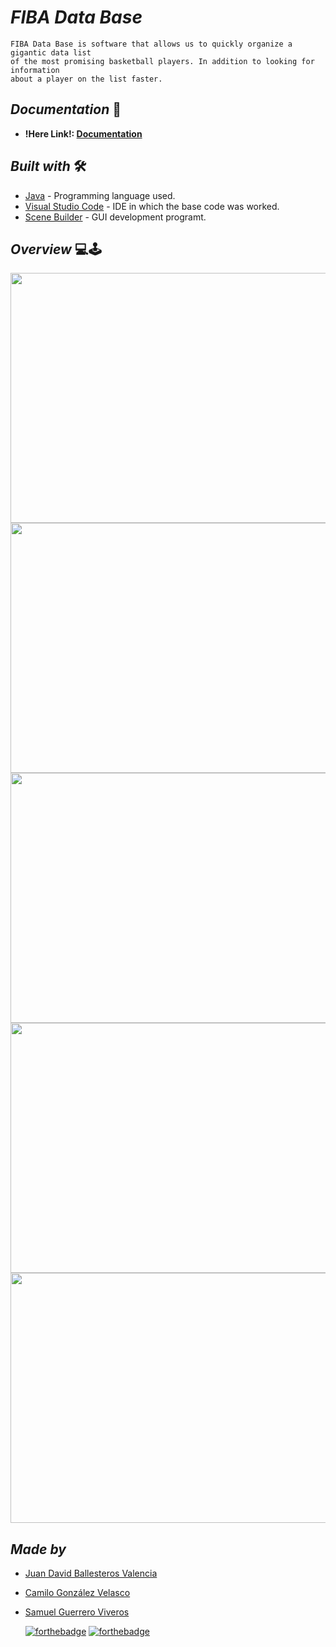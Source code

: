 # <b> _**FIBA Data Base**_ </b>

    FIBA Data Base is software that allows us to quickly organize a gigantic data list 
    of the most promising basketball players. In addition to looking for information 
    about a player on the list faster.

## <b> _Documentation_ </b> 📄

- **!Here Link!: [Documentation](https://github.com/camilogonzalez7424/FIBA-data-base/tree/master/docs)**


## <b> _Built with_ </b> 🛠️


+ [Java](https://www.java.com/es/) - Programming language used.
+ [Visual Studio Code](https://code.visualstudio.com/) - IDE in which the base code was worked.
+ [Scene Builder](https://gluonhq.com/products/scene-builder/) - GUI development programt.

## <b> _Overview_ </b> 💻🕹️

<img src = "https://user-images.githubusercontent.com/69222739/140005549-69075d7f-a7ef-44b5-b05f-31b218945ca7.png" width="600px" height="400px">

<img src = "https://user-images.githubusercontent.com/69222739/140005582-c1b3bc05-382d-44ee-acd0-0af27ddda470.png" width="600px" height="400px">

<img src = "https://user-images.githubusercontent.com/69222739/140005609-93098464-0a93-482a-b8a7-bdad13bff652.png" width="600px" height="400px">

<img src = "https://user-images.githubusercontent.com/69222739/140005642-15186aaf-cc22-45ab-89c5-f426f5f514a1.png" width="600px" height="400px">

<img src = "https://user-images.githubusercontent.com/69222739/140005721-c8fbb737-90e9-4baf-b619-dd8814ff5682.png" width="600px" height="400px">




## <b> _Made by_ </b>

+ [Juan David Ballesteros Valencia](https://github.com/JuanDavidBallesteros "J. David Ballesteros")
+ [Camilo González Velasco](https://github.com/camilogonzalez7424 "Camilo González")
+ [Samuel Guerrero Viveros](https://github.com/Samuelguerrero1184 "Samuel Guerrero")



  [![forthebadge](https://forthebadge.com/images/badges/made-with-java.svg)](https://forthebadge.com) 
  [![forthebadge](https://forthebadge.com/images/badges/built-with-love.svg)](https://forthebadge.com)
